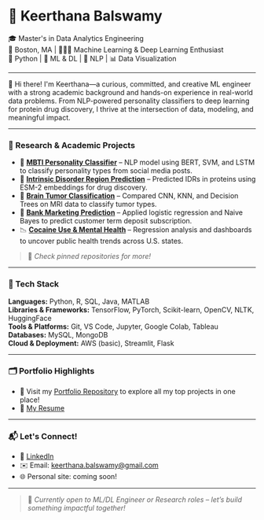 # 💫 Keerthana Balswamy

🎓 Master's in Data Analytics Engineering  
📍 Boston, MA | 👩🏻‍💻 Machine Learning & Deep Learning Enthusiast  
🐍 Python | 🤖 ML & DL | 🧠 NLP | 📊 Data Visualization

---

👋 Hi there! I'm Keerthana—a curious, committed, and creative ML engineer with a strong academic background and hands-on experience in real-world data problems. From NLP-powered personality classifiers to deep learning for protein drug discovery, I thrive at the intersection of data, modeling, and meaningful impact.

---

### 🔬 Research & Academic Projects

- 🧠 **[MBTI Personality Classifier](https://github.com/your-repo)** – NLP model using BERT, SVM, and LSTM to classify personality types from social media posts.
- 🧬 **[Intrinsic Disorder Region Prediction](https://github.com/your-repo)** – Predicted IDRs in proteins using ESM-2 embeddings for drug discovery.
- 🧪 **[Brain Tumor Classification](https://github.com/your-repo)** – Compared CNN, KNN, and Decision Trees on MRI data to classify tumor types.
- 🏦 **[Bank Marketing Prediction](https://github.com/your-repo)** – Applied logistic regression and Naive Bayes to predict customer term deposit subscription.
- 📉 **[Cocaine Use & Mental Health](https://github.com/your-repo)** – Regression analysis and dashboards to uncover public health trends across U.S. states.

> 📌 *Check pinned repositories for more!*

---

### 🧰 Tech Stack

**Languages:** Python, R, SQL, Java, MATLAB  
**Libraries & Frameworks:** TensorFlow, PyTorch, Scikit-learn, OpenCV, NLTK, HuggingFace  
**Tools & Platforms:** Git, VS Code, Jupyter, Google Colab, Tableau  
**Databases:** MySQL, MongoDB  
**Cloud & Deployment:** AWS (basic), Streamlit, Flask

---

### 🗂 Portfolio Highlights

- 📁 Visit my [Portfolio Repository](https://github.com/your-portfolio-repo) to explore all my top projects in one place!
- 📄 [My Resume](https://github.com/your-resume-link)

---

### 📬 Let's Connect!

- 💼 [LinkedIn](https://www.linkedin.com/in/keerthanabalswamy)  
- ✉️ Email: keerthana.balswamy@gmail.com  
- 🌐 Personal site: coming soon!

---

> 🌱 *Currently open to ML/DL Engineer or Research roles – let’s build something impactful together!*

